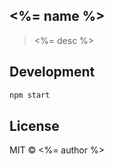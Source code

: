 <%= name %>
---
> <%= desc %>

## Development

```bash
npm start
```

## License
MIT © <%= author %>